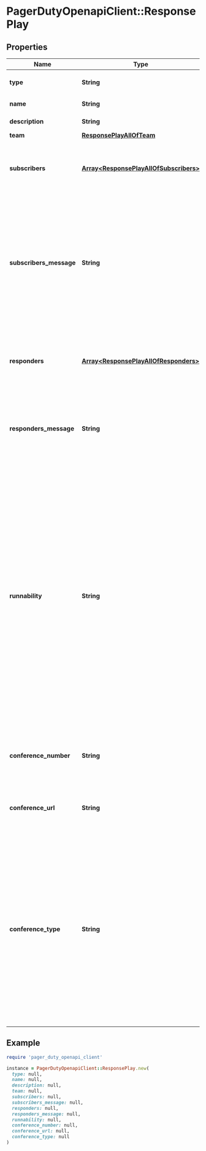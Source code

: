 # PagerDutyOpenapiClient::ResponsePlay

## Properties

| Name | Type | Description | Notes |
| ---- | ---- | ----------- | ----- |
| **type** | **String** | The type of object being created. | [optional][default to &#39;response_play&#39;] |
| **name** | **String** | The name of the response play. | [optional] |
| **description** | **String** | The description of the response play. | [optional] |
| **team** | [**ResponsePlayAllOfTeam**](ResponsePlayAllOfTeam.md) |  | [optional] |
| **subscribers** | [**Array&lt;ResponsePlayAllOfSubscribers&gt;**](ResponsePlayAllOfSubscribers.md) | An array containing the users and/or teams to be added as subscribers to any incident on which this response play is run. | [optional] |
| **subscribers_message** | **String** | The content of the notification that will be sent to all incident subscribers upon the running of this response play. Note that this includes any users who may have already been subscribed to the incident prior to the running of this response play. If empty, no notifications will be sent. | [optional] |
| **responders** | [**Array&lt;ResponsePlayAllOfResponders&gt;**](ResponsePlayAllOfResponders.md) | An array containing the users and/or escalation policies to be requested as responders to any incident on which this response play is run. | [optional] |
| **responders_message** | **String** | The message body of the notification that will be sent to this response play&#39;s set of responders. If empty, a default response request notification will be sent. | [optional] |
| **runnability** | **String** | String representing how this response play is allowed to be run. Valid options are:   - &#x60;services&#x60;: This response play cannot be manually run by any users. It will run automatically for new incidents triggered on any services that are configured with this response play.   - &#x60;teams&#x60;: This response play can be run manually on an incident only by members of its configured team. This option can only be selected when the &#x60;team&#x60; property for this response play is not empty.   - &#x60;responders&#x60;: This response play can be run manually on an incident by any responders in this account. | [optional][default to &#39;services&#39;] |
| **conference_number** | **String** | The telephone number that will be set as the conference number for any incident on which this response play is run. | [optional] |
| **conference_url** | **String** | The URL that will be set as the conference URL for any incident on which this response play is run. | [optional] |
| **conference_type** | **String** | This field has three possible values and indicates how the response play was created.   - &#x60;none&#x60; : The response play had no conference_number or conference_url set at time of creation.   - &#x60;manual&#x60; : The response play had one or both of conference_number and conference_url set at time of creation.   - &#x60;zoom&#x60; : Customers with the Zoom-Integration Entitelment can use this value to dynamicly configure conference number and url for zoom | [optional][default to &#39;none&#39;] |

## Example

```ruby
require 'pager_duty_openapi_client'

instance = PagerDutyOpenapiClient::ResponsePlay.new(
  type: null,
  name: null,
  description: null,
  team: null,
  subscribers: null,
  subscribers_message: null,
  responders: null,
  responders_message: null,
  runnability: null,
  conference_number: null,
  conference_url: null,
  conference_type: null
)
```

